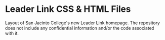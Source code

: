 # Leader Link CSS & HTML Files
Layout of San Jacinto College's new Leader Link homepage.
The repository does not include any confidential information and/or the code associated with it.
